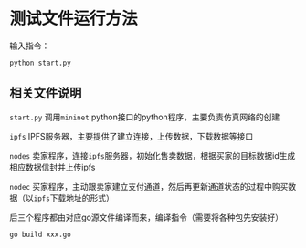 # 测试文件运行方法

输入指令：

```shell
python start.py
```

## 相关文件说明

`start.py` 调用`mininet` python接口的python程序，主要负责仿真网络的创建

`ipfs` IPFS服务器，主要提供了建立连接，上传数据，下载数据等接口

`nodes` 卖家程序，连接`ipfs`服务器，初始化售卖数据，根据买家的目标数据id生成相应数据信封并上传ipfs

`nodec` 买家程序，主动跟卖家建立支付通道，然后再更新通道状态的过程中购买数据（以`ipfs`下载地址的形式）

后三个程序都由对应go源文件编译而来，编译指令（需要将各种包先安装好）

```shell
go build xxx.go
```

